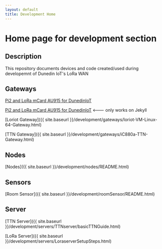 ```yaml
---
layout: default
title: Development Home
---
```



# Home page for development section


## Description
This repository documents devices and code created/used during developemnt of Dunedin IoT's LoRa WAN


## Gateways

<a href="../development/gateways/README.md">Pi2 and LoRa mCard AU915 for DunedinIoT</a>


<a href="{{ site.baseurl }}/development/gateways/README.md">Pi2 and LoRa mCard AU915 for DunedinIoT</a> <--- only works on Jekyll


[Loriot Gateway]({{ site.baseurl }}/development/gateways/loriot-VM-Linux-64-Gateway.html)

[TTN Gateway]({{ site.baseurl }}/development/gateways/iC880a-TTN-Gateway.html)


## Nodes
[Nodes]({{ site.baseurl }}/development/nodes/README.html)

## Sensors
[Room Sensor]({{ site.baseurl }}/development/roomSensor/README.html)

## Server
[TTN Server]({{ site.baseurl }}/development/servers/TTNserver/basicTTNGuide.html)

[LoRa Server]({{ site.baseurl }}/development/servers/LoraserverSetupSteps.html)



<br /><br /><br />
-----------------------------------------------------
<SCRIPT SRC="{{ site.baseurl }}/linkfixer.js">
</SCRIPT>



